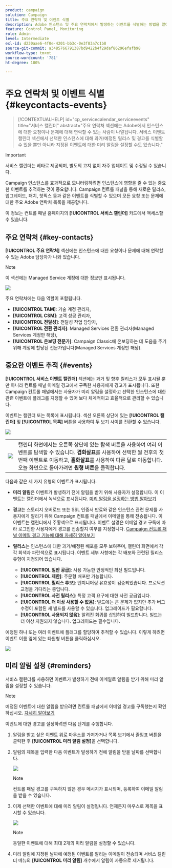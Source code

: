 ```yaml
---
product: campaign
solution: Campaign
title: 주요 연락처 및 이벤트 식별
description: Adobe 인스턴스 및 주요 연락처에서 발생하는 이벤트를 식별하는 방법을 알아봅니다.
feature: Control Panel, Monitoring
role: Admin
level: Intermediate
exl-id: d230aae6-4f0e-4201-bb3c-0e3f83a7c1b8
source-git-commit: a3485766791387bd9422b4f29daf86296efafb98
workflow-type: tm+mt
source-wordcount: '781'
ht-degree: 100%

---
```


# 주요 연락처 및 이벤트 식별 {#keycontacts-events}

>[!CONTEXTUALHELP]
>id="cp_servicecalendar_serviceevents"
>title="서비스 캘린더"
>abstract="주요 연락처 섹션에는 Adobe에서 인스턴스에 대한 요청이나 문제에 대해 연락할 수 있는 사람이 나열됩니다. 서비스 이벤트 캘린더 섹션에서 선택한 인스턴스에 대해 과거/예정된 릴리스 및 경고를 식별할 수 있을 뿐만 아니라 지정된 이벤트에 대한 미리 알림을 설정할 수도 있습니다."

>[!IMPORTANT]
>
>서비스 캘린더는 베타로 제공되며, 별도의 고지 없이 자주 업데이트 및 수정될 수 있습니다.

Campaign 인스턴스를 효과적으로 모니터링하려면 인스턴스에 영향을 줄 수 있는 중요한 이벤트를 추적하는 것이 중요합니다. Campaign 컨트롤 패널을 통해 새로운 릴리스, 업그레이드, 패치, 핫픽스 등과 같은 이벤트를 식별할 수 있으며 모든 요청 또는 문제에 대한 주요 Adobe 연락처 목록을 제공합니다.

이 정보는 컨트롤 패널 홈페이지의 **[!UICONTROL 서비스 캘린더]** 카드에서 액세스할 수 있습니다.

## 주요 연락처 {#key-contacts}

**[!UICONTROL 주요 연락처]** 섹션에는 인스턴스에 대한 요청이나 문제에 대해 연락할 수 있는 Adobe 담당자가 나와 있습니다.

>[!NOTE]
>
>이 섹션에는 Managed Service 계정에 대한 정보만 표시됩니다.

![](assets/service-events-contacts.png)

주요 연락처에는 다음 역할이 포함됩니다.

* **[!UICONTROL TAM]**: 기술 계정 관리자,
* **[!UICONTROL CSM]**: 고객 성공 관리자,
* **[!UICONTROL 전달성]**: 전달성 작업 담당자,
* **[!UICONTROL 전환 관리자]**: Managed Services 전환 관리자(Managed Services 계정만 해당),
* **[!UICONTROL 온보딩 전문가]**: Campaign Classic에 온보딩하는 데 도움을 주기 위해 계정에 할당된 전문가입니다(Managed Services 계정만 해당).

## 중요한 이벤트 추적 {#events}

**[!UICONTROL 서비스 이벤트 캘린더]** 섹션에는 과거 및 향후 릴리스가 모두 표시될 뿐만 아니라 컨트롤 패널 이메일 경고에서 구독한 사용자에게 경고가 표시됩니다. 또한 Campaign 컨트롤 패널에서는 사용자가 미리 알림을 설정하고 선택한 인스턴스에 대한 관련 이벤트에 플래그를 지정할 수 있어 보다 체계적이고 효율적으로 관리할 수 있습니다.

이벤트는 캘린더 또는 목록에 표시됩니다. 섹션 오른쪽 상단에 있는 **[!UICONTROL 캘린더]** 및 **[!UICONTROL 목록]** 버튼을 사용하여 두 보기 사이를 전환할 수 있습니다.

![](assets/service-events-calendar.png)

<table><tr style="border: 0;">
<td><img src="assets/do-not-localize/nav-buttons.png">
</td><td>캘린더 화면에서는 오른쪽 상단에 있는 탐색 버튼을 사용하여 여러 이벤트를 탐색할 수 있습니다. <b>겹화살표</b>를 사용하여 선택한 월 전후의 첫 번째 이벤트로 이동하고, <b>홑화살표</b>를 사용하여 다른 달로 이동합니다. 오늘 화면으로 돌아가려면 <b>원형 버튼</b>을 클릭합니다.</td>
</tr></table>

다음과 같은 세 가지 유형의 이벤트가 표시됩니다.

* **미리 알림**&#x200B;은 이벤트가 발생하기 전에 알림을 받기 위해 사용자가 설정합니다. 이 이벤트는 캘린더에서 녹색으로 표시됩니다. [미리 알림을 설정하는 방법 알아보기](#reminders)
* **경고**&#x200B;는 스토리지 오버로드 또는 SSL 인증서 만료와 같은 인스턴스 관련 문제를 사용자에게 알리기 위해 Campaign 컨트롤 패널에서 이메일을 통해 전송됩니다. 이 이벤트는 캘린더에서 주황색으로 표시됩니다. 이벤트 설명은 이메일 경고 구독에 따라 로그인한 사용자에게 경고를 전송할지 여부를 지정합니다. [Campaign 컨트롤 패널 이메일 경고 기능에 대해 자세히 알아보기](../performance-monitoring/using/email-alerting.md)

* **릴리스**&#x200B;는 인스턴스에 대한 과거/예정된 배포를 모두 보여주며, 캘린더 화면에서 각각 회색과 파란색으로 표시됩니다. 이벤트 세부 사항에는 각 배포와 관련된 릴리스 유형이 지정되어 있습니다.

   * **[!UICONTROL 일반 공급]**: 사용 가능한 안정적인 최신 빌드입니다.
   * **[!UICONTROL 제한]**: 주문형 배포만 가능합니다.
   * **[!UICONTROL 릴리스 후보]**: 엔지니어링 유효성이 검증되었습니다. 프로덕션 교정을 기다리는 중입니다.
   * **[!UICONTROL 사전 릴리스]**: 특정 고객 요구에 대한 사전 공급입니다.
   * **[!UICONTROL 더 이상 사용할 수 없음]**: 빌드에는 큰 문제가 없지만 추가 버그 수정이 포함된 새 빌드를 사용할 수 있습니다. 업그레이드가 필요합니다.
   * **[!UICONTROL 사용되지 않음]**: 알려진 회귀를 삽입하여 빌드합니다. 빌드는 더 이상 지원되지 않습니다. 업그레이드는 필수입니다.

예정된 하나 또는 여러 이벤트에 플래그를 할당하여 추적할 수 있습니다. 이렇게 하려면 이벤트 이름 옆에 있는 타원형 버튼을 클릭하십시오.

![](assets/service-events-flag.png)

## 미리 알림 설정 {#reminders}

서비스 캘린더를 사용하면 이벤트가 발생하기 전에 이메일로 알림을 받기 위해 미리 알림을 설정할 수 있습니다.

>[!NOTE]
>
>예정된 이벤트에 대한 알림을 받으려면 컨트롤 패널에서 이메일 경고를 구독했는지 확인하십시오. [자세히 알아보기](../performance-monitoring/using/email-alerting.md)

이벤트에 대한 경고를 설정하려면 다음 단계를 수행합니다.

1. 알림을 받고 싶은 이벤트 위로 마우스를 가져가거나 목록 보기에서 줄임표 버튼을 클릭한 후 **[!UICONTROL 미리 알림 설정]**&#x200B;을 선택합니다.

1. 알림의 제목을 입력한 다음 이벤트가 발생하기 전에 알림을 받을 날짜를 선택합니다.

   ![](assets/service-events-set-reminder.png)

   >[!NOTE]
   >
   >컨트롤 패널 경고를 구독하지 않은 경우 메시지가 표시되며, 등록하여 이메일 알림을 받을 수 있습니다.

1. 이제 선택한 이벤트에 대해 미리 알림이 설정됩니다. 언제든지 마우스로 제목을 표시할 수 있습니다.

   ![](assets/service-events-reminder.png)

   >[!NOTE]
   >
   >동일한 이벤트에 대해 최대 2개의 미리 알림을 설정할 수 있습니다.

1. 미리 알림에 지정된 날짜에 예정된 이벤트를 알리는 이메일이 전송되며 서비스 캘린더 메뉴의 **[!UICONTROL 미리 알림]** 개수에서 알림이 자동으로 제거됩니다.
